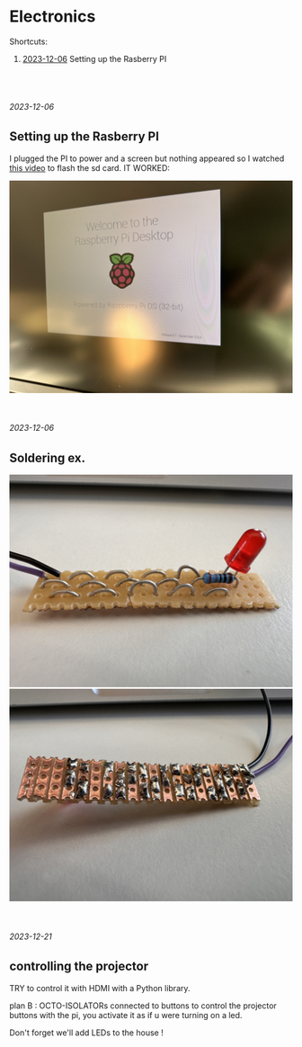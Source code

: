 # Electronics

Shortcuts:

1. [2023-12-06](#2023-12-06) Setting up the Rasberry PI

<br/><br/>

###### 2023-12-06
## Setting up the Rasberry PI

I plugged the PI to power and a screen but nothing appeared so I watched [this video](https://www.youtube.com/watch?v=2RHuDKq7ONQ) to flash the sd card. IT WORKED:

![pi](photos/IMG_1219.JPG)

<br/>

###### 2023-12-06
## Soldering ex.

![solder](photos/IMG_1321.JPG)
![solder2](photos/IMG_1323.JPG)

<br/>

###### 2023-12-21
## controlling the projector

TRY to control it with HDMI with a Python library.

plan B : 
OCTO-ISOLATORs connected to buttons to control the projector buttons with the pi, you activate it as if u were turning on a led.


Don't forget we'll add LEDs to the house !